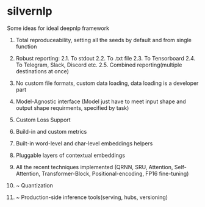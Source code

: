# silvernlp
Some ideas for ideal deepnlp framework
1. Total reproduceability, setting all the seeds by default and from single function
2. Robust reporting:
2.1. To stdout
2.2. To .txt file
2.3. To Tensorboard
2.4. To Telegram, Slack, Discord etc.
2.5. Combined reporting(multiple destinations at once)

3. No custom file formats, custom data loading, data loading is a developer part
4. Model-Agnostic interface (Model just have to meet input shape and output shape requirments, specified by task)
5. Custom Loss Support
6. Build-in and custom metrics
7. Built-in word-level and char-level embeddings helpers
8. Pluggable layers of contextual embeddings
9. All the recent techniques implemented (QRNN, SRU, Attention, Self-Attention, Transformer-Block, Positional-encoding, FP16 fine-tuning)
10. ~ Quantization
11. ~ Production-side inference tools(serving, hubs, versioning)

